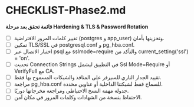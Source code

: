 # CHECKLIST-Phase2.md
**قائمة تحقق بعد مرحلة Hardening & TLS & Password Rotation**

- [ ] تغيير كلمات المرور الافتراضية (postgres و app_user) وتخزينها بأمان.
- [ ] تمكين TLS/SSL في postgresql.conf و pg_hba.conf.
- [ ] اختبار الاتصال عبر psql مع sslmode=require والتأكد من current_setting('ssl') = 'on'.
- [ ] تحديث Connection Strings في التطبيق ليشمل Ssl Mode=Require أو VerifyFull مع CA.
- [ ] تقييد الجدار الناري للسيرفر على المنافذ والشبكات المسموح بها فقط.
- [ ] مراجعة pg_hba.conf للسماح فقط لشبكتنا الداخلية أو عناوين محددة.
- [ ] جدولة مهمة النسخ الاحتياطي ومراجعة مخرجاتها دوريًا.
- [ ] الاحتفاظ بنسخة من الشهادات وكلمات المرور في مكان آمن.
